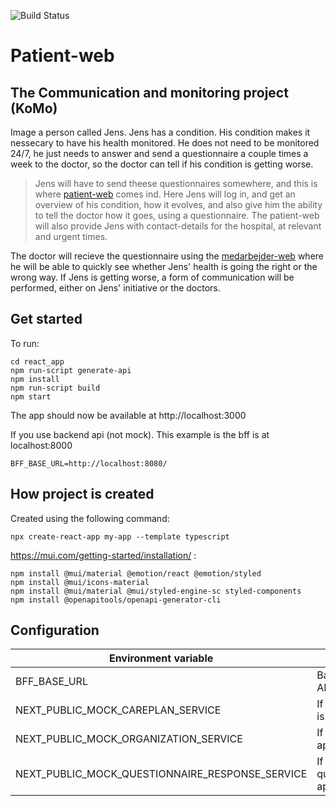 ![Build Status](https://github.com/KvalitetsIT/hjemmebehandling-patient-web/workflows/CICD/badge.svg)
# Patient-web
## The Communication and monitoring project (KoMo)
Image a person called Jens. Jens has a condition. His condition makes it nessecary to have his health monitored. He does not need to be monitored 24/7, he just needs to answer and send a questionnaire a couple times a week to the doctor, so the doctor can tell if his condition is getting worse.

> Jens will have to send theese questionnaires somewhere, and this is where [patient-web](https://github.com/KvalitetsIT/hjemmebehandling-patient-web) comes ind. Here Jens will log in, and get an overview of his condition, how it evolves, and also give him the ability to tell the doctor how it goes, using a questionnaire. The patient-web will also provide Jens with contact-details for the hospital, at relevant and urgent times.

The doctor will recieve the questionnaire using the [medarbejder-web](https://github.com/KvalitetsIT/hjemmebehandling-medarbejder-web) where he will be able to quickly see whether Jens' health is going the right or the wrong way. If Jens is getting worse, a form of communication will be performed, either on Jens' initiative or the doctors. 

## Get started
To run:
```
cd react_app
npm run-script generate-api
npm install
npm run-script build
npm start
```
The app should now be available at http://localhost:3000


If you use backend api (not mock). This example is the bff is at localhost:8000 
```
BFF_BASE_URL=http://localhost:8080/
```

## How project is created
Created using the following command:

```
npx create-react-app my-app --template typescript
```

https://mui.com/getting-started/installation/ :
```
npm install @mui/material @emotion/react @emotion/styled
npm install @mui/icons-material
npm install @mui/material @mui/styled-engine-sc styled-components
npm install @openapitools/openapi-generator-cli
```

## Configuration

| Environment variable | Description | Required |
|----------------------|-------------|---------- |
| BFF_BASE_URL | Base URL for Backend API server. | Yes |
| NEXT_PUBLIC_MOCK_CAREPLAN_SERVICE | If true the careplan-api is mocked  | No |
| NEXT_PUBLIC_MOCK_ORGANIZATION_SERVICE | If true the organization-api is mocked | No |
| NEXT_PUBLIC_MOCK_QUESTIONNAIRE_RESPONSE_SERVICE | If true the questionnaireresponse-api is mocked | No |
